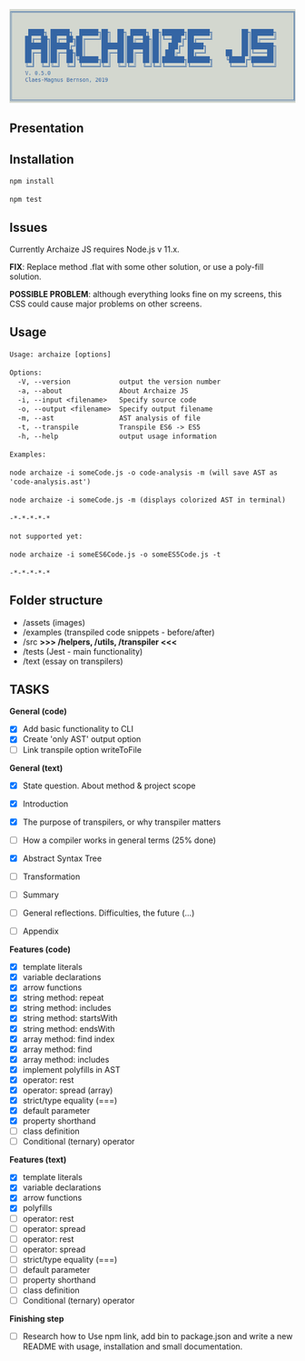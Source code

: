 ![logo](assets/logo.png)

## Presentation

## Installation

```
npm install

npm test

```

## Issues

Currently Archaize JS requires Node.js v 11.x.

**FIX**: Replace method .flat with some other solution, or use a poly-fill solution.

**POSSIBLE PROBLEM**: although everything looks fine on my screens, this
CSS could cause major problems on other screens.

## Usage

```
Usage: archaize [options]

Options:
  -V, --version            output the version number
  -a, --about              About Archaize JS
  -i, --input <filename>   Specify source code
  -o, --output <filename>  Specify output filename
  -m, --ast                AST analysis of file
  -t, --transpile          Transpile ES6 -> ES5
  -h, --help               output usage information

Examples:

node archaize -i someCode.js -o code-analysis -m (will save AST as 'code-analysis.ast')

node archaize -i someCode.js -m (displays colorized AST in terminal)

-*-*-*-*-*

not supported yet:

node archaize -i someES6Code.js -o someES5Code.js -t

-*-*-*-*-*
```

## Folder structure

- /assets (images)
- /examples (transpiled code snippets - before/after)
- /src **>>> /helpers, /utils, /transpiler <<<**
- /tests (Jest - main functionality)
- /text (essay on transpilers)

## TASKS


**General (code)**
- [x] Add basic functionality to CLI
- [x] Create 'only AST' output option
- [ ] Link transpile option writeToFile

**General (text)**
- [x] State question. About method & project scope
- [x] Introduction
- [x] The purpose of transpilers, or why transpiler matters
- [ ] How a compiler works in general terms (25% done)  
- [x] Abstract Syntax Tree
- [ ] Transformation
- [ ] Summary
- [ ] General reflections. Difficulties, the future (...)
- [ ] Appendix


**Features (code)**
- [x] template literals
- [x] variable declarations
- [x] arrow functions
- [x] string method: repeat
- [x] string method: includes
- [x] string method: startsWith
- [x] string method: endsWith
- [x] array method: find index
- [x] array method: find
- [x] array method: includes
- [x] implement polyfills in AST   
- [x] operator: rest
- [x] operator: spread (array)
- [x] strict/type equality (===)
- [x] default parameter
- [x] property shorthand
- [ ] class definition
- [ ] Conditional (ternary) operator

**Features (text)**
- [x] template literals
- [x] variable declarations
- [x] arrow functions
- [x] polyfills
- [ ] operator: rest
- [ ] operator: spread
- [ ] operator: rest
- [ ] operator: spread
- [ ] strict/type equality (===)
- [ ] default parameter
- [ ] property shorthand
- [ ] class definition
- [ ] Conditional (ternary) operator

**Finishing step**
- [ ] Research how to Use npm link, add bin to package.json and write a new README with usage, installation and small documentation.
